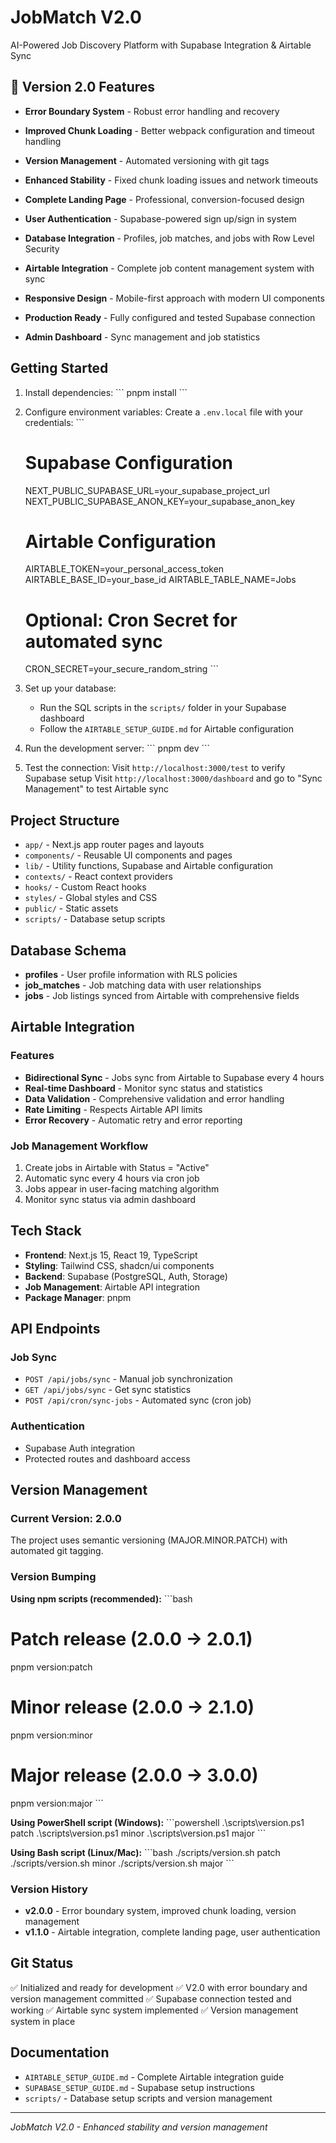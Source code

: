 # JobMatch V2.0

AI-Powered Job Discovery Platform with Supabase Integration & Airtable Sync

## 🚀 Version 2.0 Features

- **Error Boundary System** - Robust error handling and recovery
- **Improved Chunk Loading** - Better webpack configuration and timeout handling
- **Version Management** - Automated versioning with git tags
- **Enhanced Stability** - Fixed chunk loading issues and network timeouts

- **Complete Landing Page** - Professional, conversion-focused design
- **User Authentication** - Supabase-powered sign up/sign in system
- **Database Integration** - Profiles, job matches, and jobs with Row Level Security
- **Airtable Integration** - Complete job content management system with sync
- **Responsive Design** - Mobile-first approach with modern UI components
- **Production Ready** - Fully configured and tested Supabase connection
- **Admin Dashboard** - Sync management and job statistics

## Getting Started

1. Install dependencies:
   \`\`\`
   pnpm install
   \`\`\`

2. Configure environment variables:
   Create a `.env.local` file with your credentials:
   \`\`\`
   # Supabase Configuration
   NEXT_PUBLIC_SUPABASE_URL=your_supabase_project_url
   NEXT_PUBLIC_SUPABASE_ANON_KEY=your_supabase_anon_key
   
   # Airtable Configuration
   AIRTABLE_TOKEN=your_personal_access_token
   AIRTABLE_BASE_ID=your_base_id
   AIRTABLE_TABLE_NAME=Jobs
   
   # Optional: Cron Secret for automated sync
   CRON_SECRET=your_secure_random_string
   \`\`\`

3. Set up your database:
   - Run the SQL scripts in the `scripts/` folder in your Supabase dashboard
   - Follow the `AIRTABLE_SETUP_GUIDE.md` for Airtable configuration

4. Run the development server:
   \`\`\`
   pnpm dev
   \`\`\`

5. Test the connection:
   Visit `http://localhost:3000/test` to verify Supabase setup
   Visit `http://localhost:3000/dashboard` and go to "Sync Management" to test Airtable sync

## Project Structure
- `app/` - Next.js app router pages and layouts
- `components/` - Reusable UI components and pages
- `lib/` - Utility functions, Supabase and Airtable configuration
- `contexts/` - React context providers
- `hooks/` - Custom React hooks
- `styles/` - Global styles and CSS
- `public/` - Static assets
- `scripts/` - Database setup scripts

## Database Schema
- **profiles** - User profile information with RLS policies
- **job_matches** - Job matching data with user relationships
- **jobs** - Job listings synced from Airtable with comprehensive fields

## Airtable Integration

### Features
- **Bidirectional Sync** - Jobs sync from Airtable to Supabase every 4 hours
- **Real-time Dashboard** - Monitor sync status and statistics
- **Data Validation** - Comprehensive validation and error handling
- **Rate Limiting** - Respects Airtable API limits
- **Error Recovery** - Automatic retry and error reporting

### Job Management Workflow
1. Create jobs in Airtable with Status = "Active"
2. Automatic sync every 4 hours via cron job
3. Jobs appear in user-facing matching algorithm
4. Monitor sync status via admin dashboard

## Tech Stack
- **Frontend**: Next.js 15, React 19, TypeScript
- **Styling**: Tailwind CSS, shadcn/ui components
- **Backend**: Supabase (PostgreSQL, Auth, Storage)
- **Job Management**: Airtable API integration
- **Package Manager**: pnpm

## API Endpoints

### Job Sync
- `POST /api/jobs/sync` - Manual job synchronization
- `GET /api/jobs/sync` - Get sync statistics
- `POST /api/cron/sync-jobs` - Automated sync (cron job)

### Authentication
- Supabase Auth integration
- Protected routes and dashboard access

## Version Management

### Current Version: 2.0.0

The project uses semantic versioning (MAJOR.MINOR.PATCH) with automated git tagging.

### Version Bumping

**Using npm scripts (recommended):**
\`\`\`bash
# Patch release (2.0.0 -> 2.0.1)
pnpm version:patch

# Minor release (2.0.0 -> 2.1.0)
pnpm version:minor

# Major release (2.0.0 -> 3.0.0)
pnpm version:major
\`\`\`

**Using PowerShell script (Windows):**
\`\`\`powershell
.\scripts\version.ps1 patch
.\scripts\version.ps1 minor
.\scripts\version.ps1 major
\`\`\`

**Using Bash script (Linux/Mac):**
\`\`\`bash
./scripts/version.sh patch
./scripts/version.sh minor
./scripts/version.sh major
\`\`\`

### Version History
- **v2.0.0** - Error boundary system, improved chunk loading, version management
- **v1.1.0** - Airtable integration, complete landing page, user authentication

## Git Status
✅ Initialized and ready for development
✅ V2.0 with error boundary and version management committed
✅ Supabase connection tested and working
✅ Airtable sync system implemented
✅ Version management system in place

## Documentation
- `AIRTABLE_SETUP_GUIDE.md` - Complete Airtable integration guide
- `SUPABASE_SETUP_GUIDE.md` - Supabase setup instructions
- `scripts/` - Database setup scripts and version management

---
*JobMatch V2.0 - Enhanced stability and version management*
